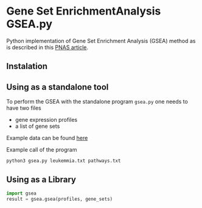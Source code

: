 # Gene​ ​Set​ ​Enrichment​ ​Analysis GSEA.py

Python implementation of Gene​ ​Set​ ​Enrichment​ ​Analysis​ (GSEA) method as is
described in
this [PNAS article](​http://www.pnas.org/content/102/43/15545.abstract​).

## Instalation

## Using as a standalone tool
To perform the GSEA with the standalone program `gsea.py` one needs to have two
files 
 - gene expression profiles
 - a list of gene sets
 
 Example data can be
 found [here](​https://github.com/ramhiser/datamicroarray/wiki/Golub-(1999)) 
 
 Example call of the program
 ````
 python3 gsea.py leukemmia.txt pathways.txt
 ````
## Using as a Library

```` python
import gsea
result = gsea.gsea(profiles, gene_sets)
````
